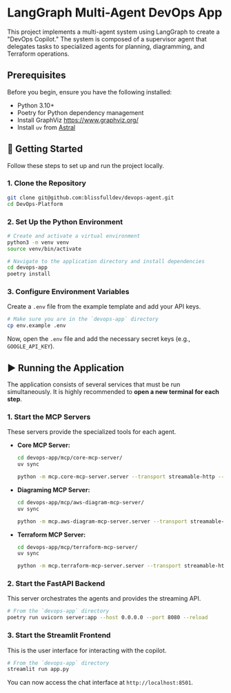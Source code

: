 # LangGraph Multi-Agent DevOps App

This project implements a multi-agent system using LangGraph to create a "DevOps Copilot." The system is composed of a supervisor agent that delegates tasks to specialized agents for planning, diagramming, and Terraform operations.

## Prerequisites

Before you begin, ensure you have the following installed:
- Python 3.10+
- Poetry for Python dependency management
- Install GraphViz https://www.graphviz.org/
- Install `uv` from [Astral](https://docs.astral.sh/uv/getting-started/installation/)

## 🚀 Getting Started

Follow these steps to set up and run the project locally.

### 1. Clone the Repository
```bash
git clone git@github.com:blissfulldev/devops-agent.git
cd DevOps-Platform
```

### 2. Set Up the Python Environment
```bash
# Create and activate a virtual environment
python3 -m venv venv
source venv/bin/activate

# Navigate to the application directory and install dependencies
cd devops-app
poetry install
```

### 3. Configure Environment Variables
Create a `.env` file from the example template and add your API keys.
```bash
# Make sure you are in the `devops-app` directory
cp env.example .env
```
Now, open the `.env` file and add the necessary secret keys (e.g., `GOOGLE_API_KEY`).


## ▶️ Running the Application

The application consists of several services that must be run simultaneously. It is highly recommended to **open a new terminal for each step**.

### 1. Start the MCP Servers
These servers provide the specialized tools for each agent.

*   **Core MCP Server:**
    ```bash
    cd devops-app/mcp/core-mcp-server/
    uv sync
    ```
    ```bash
    python -m mcp.core-mcp-server.server --transport streamable-http --host 0.0.0.0 --port 8000
    ```
*   **Diagraming MCP Server:**
    ```bash
    cd devops-app/mcp/aws-diagram-mcp-server/
    uv sync
    ```
    ```bash
    python -m mcp.aws-diagram-mcp-server.server --transport streamable-http --host 0.0.0.0 --port 8001
    ```
*   **Terraform MCP Server:**
    ```bash
    cd devops-app/mcp/terraform-mcp-server/
    uv sync
    ```

    ```bash
    python -m mcp.terraform-mcp-server.server --transport streamable-http --host 0.0.0.0 --port 8002
    ```

### 2. Start the FastAPI Backend
This server orchestrates the agents and provides the streaming API.
```bash
# From the `devops-app` directory
poetry run uvicorn server:app --host 0.0.0.0 --port 8080 --reload
```

### 3. Start the Streamlit Frontend
This is the user interface for interacting with the copilot.
```bash
# From the `devops-app` directory
streamlit run app.py
```
You can now access the chat interface at `http://localhost:8501`.
